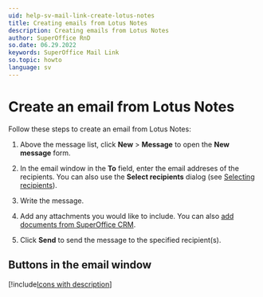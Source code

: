 ```yaml
---
uid: help-sv-mail-link-create-lotus-notes
title: Creating emails from Lotus Notes
description: Creating emails from Lotus Notes
author: SuperOffice RnD
so.date: 06.29.2022
keywords: SuperOffice Mail Link
so.topic: howto
language: sv
---
```


# Create an email from Lotus Notes

Follow these steps to create an email from Lotus Notes:

1. Above the message list, click **New** > **Message** to open the **New message** form.

2. In the email window in the **To** field, enter the email addreses of the recipients. You can also use the **Select recipients** dialog (see [Selecting recipients][1]).

3. Write the message.

4. Add any attachments you would like to include. You can also [add documents from SuperOffice CRM][2].

5. Click **Send** to send the message to the specified recipient(s).

## Buttons in the email window

[!include[Icons with description](includes/buttons-in-email-window.md)]

<!-- Referenced links -->
[1]: select-recipients.md
[2]: add-attachment.md

<!-- Referenced images -->


